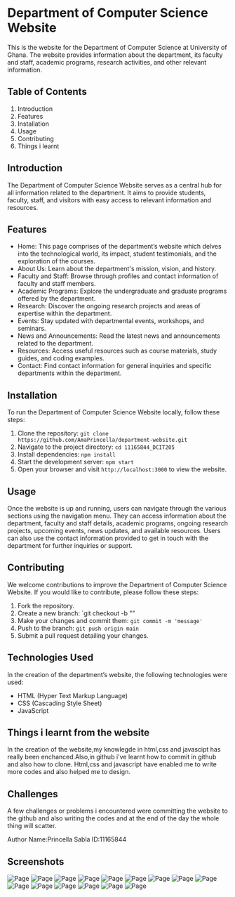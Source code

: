 # Department of Computer Science Website

This is the website for the Department of Computer Science at University of Ghana. The website provides information about the department, its faculty and staff, academic programs, research activities, and other relevant information.

## Table of Contents
1. Introduction
2. Features
3. Installation
4. Usage
5. Contributing
6. Things i learnt

## Introduction
The Department of Computer Science Website serves as a central hub for all information related to the department. It aims to provide students, faculty, staff, and visitors with easy access to relevant information and resources.

## Features
- Home: This page comprises of the department’s website which delves into the technological world, its impact, student testimonials, and the exploration of the courses.
- About Us: Learn about the department's mission, vision, and history.
- Faculty and Staff: Browse through profiles and contact information of faculty and staff members.
- Academic Programs: Explore the undergraduate and graduate programs offered by the department.
- Research: Discover the ongoing research projects and areas of expertise within the department.
- Events: Stay updated with departmental events, workshops, and seminars.
- News and Announcements: Read the latest news and announcements related to the department.
- Resources: Access useful resources such as course materials, study guides, and coding examples.
- Contact: Find contact information for general inquiries and specific departments within the department.

## Installation
To run the Department of Computer Science Website locally, follow these steps:
1. Clone the repository: `git clone https://github.com/AmaPrincella/department-website.git`
2. Navigate to the project directory: `cd 11165844_DCIT205 ` 
3. Install dependencies: `npm install`
4. Start the development server: `npm start`
5. Open your browser and visit `http://localhost:3000` to view the website.

## Usage
Once the website is up and running, users can navigate through the various sections using the navigation menu. They can access information about the department, faculty and staff details, academic programs, ongoing research projects, upcoming events, news updates, and available resources.
Users can also use the contact information provided to get in touch with the department for further inquiries or support.

## Contributing
We welcome contributions to improve the Department of Computer Science Website. If you would like to contribute, please follow these steps:
1. Fork the repository.
2. Create a new branch: `git checkout -b ""
3. Make your changes and commit them: `git commit -m 'message'`
4. Push to the branch: `git push origin main`
5. Submit a pull request detailing your changes.

## Technologies Used
In the creation of the department’s website, the following technologies were used:
- HTML (Hyper Text Markup Language)
- CSS (Cascading Style Sheet)
- JavaScript

## Things i learnt from the website
In the creation of the website,my knowlegde in html,css and javascipt has really been enchanced.Also,in github i've learnt how to commit in github and also how to clone. Html,css and javascript have enabled me to write more codes and also helped me to design.

## Challenges
A few challenges or problems i encountered were committing the website to the github  and also writing the codes and at the end of the day the whole thing will scatter.

Author
Name:Princella Sabla
ID:11165844

## Screenshots

![Page](Picture/ScreenshotABOUT.png)
![Page](Picture/Screenshotaboutfooter.png)
![Page](Picture/ScreenshotCONTACT.png)
![Page](Picture/Screenshotevent.png)
![Page](Picture/Screenshotevents.png)
![Page](Picture/Screenshoteventtssss.png)
![Page](Picture/ScreenshotGALLERY.png)
![Page](Picture/ScreenshotGALLERYY.png)
![Page](Picture/ScreenshotHOME.png)
![Page](Picture/ScreenshotHOMEFOOTER.png)
![Page](Picture/Screenshothomewriting.png)
![Page](Picture/shotaboutkey.png)
![Page](Picture/shotaboutwrite.png)
![Page](Picture/shoteventssss.png)
![Page](Picture/SHOTGALLERY.png)


